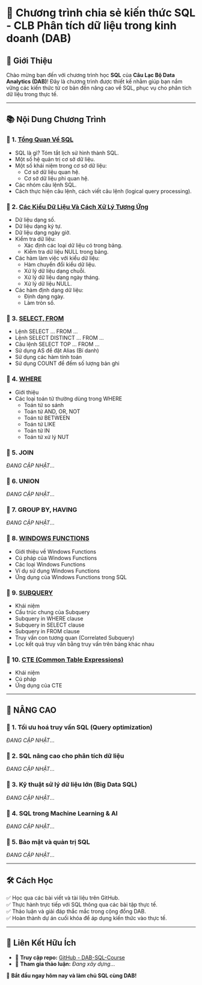 # 📌 Chương trình chia sẻ kiến thức SQL - CLB Phân tích dữ liệu trong kinh doanh (DAB)

## 🎯 Giới Thiệu
Chào mừng bạn đến với chương trình học **SQL** của **Câu Lạc Bộ Data Analytics (DAB)**! Đây là chương trình được thiết kế nhằm giúp bạn nắm vững các kiến thức từ cơ bản đến nâng cao về SQL, phục vụ cho phân tích dữ liệu trong thực tế.

---

## 📚 Nội Dung Chương Trình
### 🔹 1. [Tổng Quan Về SQL](https://github.com/DABTMU/SQLwithDAB/blob/main/TỔNG%20QUAN%20SQL.md)
- SQL là gì? Tóm tắt lịch sử hình thành SQL.
- Một số hệ quản trị cơ sở dữ liệu.
- Một số khái niệm trong cơ sở dữ liệu:
  - Cơ sở dữ liệu quan hệ.
  - Cơ sở dữ liệu phi quan hệ.
- Các nhóm câu lệnh SQL.
- Cách thực hiện câu lệnh, cách viết câu lệnh (logical query processing).

### 🔹 2. [Các Kiểu Dữ Liệu Và Cách Xử Lý Tương Ứng](https://github.com/DABTMU/SQLwithDAB/blob/main/CÁC%20KIỂU%20DỮ%20LIỆU%20VÀ%20CÁCH%20XỬ%20LÝ%20TRONG%20SQL%20%20.md)
- Dữ liệu dạng số.
- Dữ liệu dạng ký tự.
- Dữ liệu dạng ngày giờ.
- Kiểm tra dữ liệu:
  - Xác định các loại dữ liệu có trong bảng.
  - Kiểm tra dữ liệu NULL trong bảng.
- Các hàm làm việc với kiểu dữ liệu:
  - Hàm chuyển đổi kiểu dữ liệu.  
  - Xử lý dữ liệu dạng chuỗi.
  - Xử lý dữ liệu dạng ngày tháng.
  - Xử lý dữ liệu NULL.
- Các hàm định dạng dữ liệu:
  - Định dạng ngày.
  - Làm tròn số.

### 🔹 3. [SELECT, FROM](https://github.com/DABTMU/SQLwithDAB/blob/main/SELECT%2C%20FROM.md)
- Lệnh SELECT ... FROM ...
- Lệnh SELECT DISTINCT ... FROM ...
- Câu lệnh SELECT TOP ... FROM ...
- Sử dụng AS để đặt Alias (Bí danh)
- Sử dụng các hàm tính toán
- Sử dụng COUNT để đếm số lượng bản ghi

### 🔹 4. [WHERE](https://github.com/DABTMU/SQLwithDAB/blob/main/WHERE.md)
- Giới thiệu
- Các loại toán tử thường dùng trong WHERE
  * Toán tử so sánh
  * Toán tử AND, OR, NOT
  * Toán tử BETWEEN
  * Toán tử LIKE
  * Toán tử IN
  * Toán tử xử lý NUT
### 🔹 5. JOIN
*ĐANG CẬP NHẬT*...  
### 🔹 6. UNION
*ĐANG CẬP NHẬT*...  
### 🔹 7. GROUP BY, HAVING
*ĐANG CẬP NHẬT*...  
### 🔹 8. [WINDOWS FUNCTIONS](https://github.com/DABTMU/SQLwithDAB/blob/main/WINDOWSFUNCTIONS.md)
- Giới thiệu về Windows Functions
- Cú pháp của Windows Functions
- Các loại Windows Functions
- Ví dụ sử dụng Windows Functions
- Ứng dụng của Windows Functions trong SQL
### 🔹 9. [SUBQUERY](https://github.com/DABTMU/SQLwithDAB/blob/main/SUBQUERY.md)
- Khái niệm
- Cấu trúc chung của Subquery
- Subquery in WHERE clause
- Subquery in SELECT clause
- Subquery in FROM clause
- Truy vấn con tương quan (Correlated Subquery)
- Lọc kết quả truy vấn bằng truy vấn trên bảng khác nhau
### 🔹 10. [CTE (Common Table Expressions)](https://github.com/DABTMU/SQLwithDAB/blob/main/CTE.md)
- Khái niệm
- Cú pháp
- Ứng dụng của CTE
  
---

## 🚀 NÂNG CAO
### 🔹 1. Tối ưu hoá truy vấn SQL (Query optimization)
*ĐANG CẬP NHẬT*...  
### 🔹 2. SQL nâng cao cho phân tích dữ liệu
*ĐANG CẬP NHẬT*...  
### 🔹 3. Kỹ thuật sử lý dữ liệu lớn (Big Data SQL)
*ĐANG CẬP NHẬT*...  
### 🔹 4. SQL trong Machine Learning & AI 
*ĐANG CẬP NHẬT*...  
### 🔹 5. Bảo mật và quản trị SQL 
*ĐANG CẬP NHẬT*...  

---

## 🛠 Cách Học  
✅ Học qua các bài viết và tài liệu trên GitHub.  
✅ Thực hành trực tiếp với SQL thông qua các bài tập thực tế.  
✅ Thảo luận và giải đáp thắc mắc trong cộng đồng DAB.  
✅ Hoàn thành dự án cuối khóa để áp dụng kiến thức vào thực tế.  

---

## 🔗 Liên Kết Hữu Ích  
- 📂 **Truy cập repo:** [GitHub - DAB-SQL-Course](https://github.com/DABTMU?tab=repositories)  
- 💬 **Tham gia thảo luận:** *Đang xây dựng*...    

🚀 **Bắt đầu ngay hôm nay và làm chủ SQL cùng DAB!**

